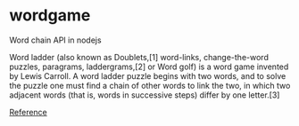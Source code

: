 # wordgame
Word chain API in nodejs

Word ladder (also known as Doublets,[1] word-links, change-the-word puzzles, paragrams, laddergrams,[2] or Word golf) is a word game invented by Lewis Carroll. A word ladder puzzle begins with two words, and to solve the puzzle one must find a chain of other words to link the two, in which two adjacent words (that is, words in successive steps) differ by one letter.[3]

[Reference](https://en.wikipedia.org/wiki/Word_ladder)
